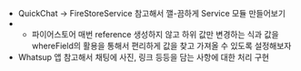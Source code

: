 - QuickChat -> FireStoreService 참고해서 깰-끔하게 Service 모듈 만들어보기
- + 파이어스토어 매번 reference 생성하지 않고 하위 값만 변경하는 식과 값을 whereField의 활용을 통해서 편리하게 값을 찾고 가져올 수 있도록 설정해보자
- Whatsup 앱 참고해서 채팅에 사진, 링크 등등을 담는 사항에 대한 처리 구현